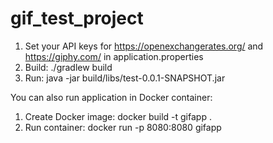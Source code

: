 # gif_test_project
1. Set your API keys for https://openexchangerates.org/ and https://giphy.com/ in application.properties
2. Build: ./gradlew build
3. Run: java -jar build/libs/test-0.0.1-SNAPSHOT.jar

You can also run application in Docker container:
1. Create Docker image: docker build -t gifapp .
2. Run container: docker run -p 8080:8080 gifapp
